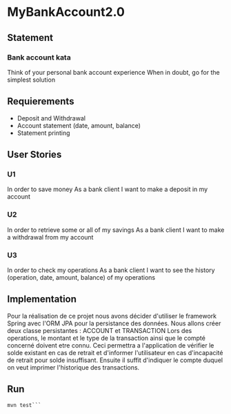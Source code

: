 # MyBankAccount2.0

## Statement
### Bank account kata
Think of your personal bank account experience When in doubt, go for the simplest solution


## Requierements
* Deposit and Withdrawal
* Account statement (date, amount, balance)
* Statement printing

## User Stories 

### U1
In order to save money As a bank client I want to make a deposit in my account
### U2
In order to retrieve some or all of my savings As a bank client I want to make a withdrawal from my account
### U3
In order to check my operations As a bank client I want to see the history (operation, date, amount, balance) of my operations

## Implementation
Pour la réalisation de ce projet nous avons décider d'utiliser le framework Spring avec l'ORM JPA pour la persistance des données.
Nous allons créer deux classe persistantes : ACCOUNT et TRANSACTION
Lors des operations, le montant et le type de la transaction ainsi que le compté concerné doivent etre connu. Ceci permettra a l'application de vérifier le solde existant en cas de retrait et d'informer l'utilisateur en cas d'incapacité de retrait pour solde insuffisant.
Ensuite il suffit d'indiquer le compte duquel on veut imprimer l'historique des transactions.



## Run 
```git clone [https://github.com/Azizus/MyBankAccount2.0.git]
mvn test```
